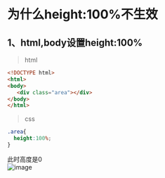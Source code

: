 为什么height:100%不生效
==

## 1、html,body设置height:100%

> html
```html
<!DOCTYPE html>
<html>
<body>
   <div class="area"></div>
</body>
</html>
```
> css
```css
.area{
  height:100%;
}
```
此时高度是0  
![image](https://user-images.githubusercontent.com/16630659/52607087-f66cf100-2eaf-11e9-8092-b033267752f3.png)
